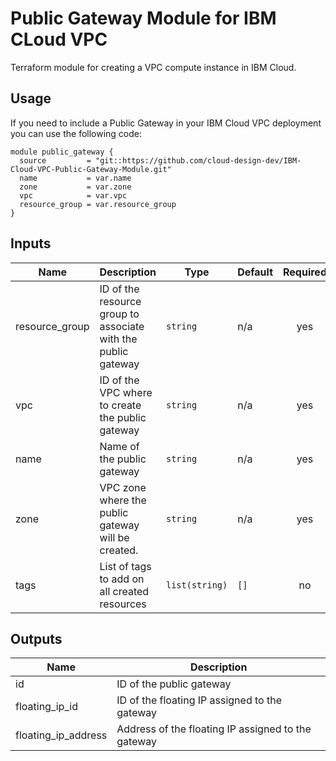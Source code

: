 # Public Gateway Module for IBM CLoud VPC 
Terraform module for creating a VPC compute instance in IBM Cloud. 

## Usage
If you need to include a Public Gateway in your IBM Cloud VPC deployment you can use the following code:

```
module public_gateway {
  source         = "git::https://github.com/cloud-design-dev/IBM-Cloud-VPC-Public-Gateway-Module.git"
  name           = var.name
  zone           = var.zone
  vpc            = var.vpc
  resource_group = var.resource_group
}
```

## Inputs

| Name | Description | Type | Default | Required |
|------|-------------|------|---------|:--------:|
| resource\_group | ID of the resource group to associate with the public gateway | `string` | n/a | yes |
| vpc | ID of the VPC where to create the public gateway| `string` | n/a | yes |
| name | Name of the public gateway | `string` | n/a | yes |
| zone | VPC zone where the public gateway will be created.| `string` | n/a | yes |
| tags | List of tags to add on all created resources | `list(string)` | `[]` | no |

## Outputs

| Name | Description |
|------|-------------|
| id | ID of the public gateway |
| floating\_ip\_id | ID of the floating IP assigned to the gateway |
| floating\_ip\_address | Address of the floating IP assigned to the gateway |


